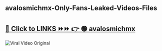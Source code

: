 
 ## avalosmichmx-Only-Fans-Leaked-Videos-Files

# <h2><a href="https://mediaupload.pro?avalosmichmx">🔗 Click to LINKS ⏩⏩ 👉 🟢 avalosmichmx </a></h2>

<a href="https://mediaupload.pro?avalosmichmx" rel="nofollow" data-target="animated-image.originalLink"><img src="https://i.ibb.co.com/xMMVF88/686577567.gif" alt="Viral Video Original" style="max-width: 100%; display: inline-block;" data-target="animated-image.originalImage"></a>